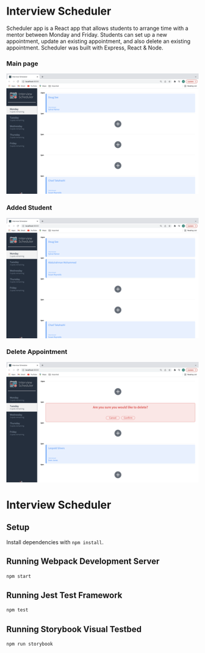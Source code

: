 # Interview Scheduler

Scheduler app is a React app that allows students to arrange time with a mentor between Monday and Friday. Students can set up a new appointment, update an existing appointment, and also delete an existing appointment. Scheduler was built with Express, React & Node.

### Main page

![Screenshot of URLs page](https://github.com/Abdulrahman48811/scheduler/blob/e70c3eee000d06bb7fd22be70e0c06f58f65aeb7/docs/Scheduler%20home-page.png)

### Added Student
![Screenshot of URLs page](https://github.com/Abdulrahman48811/scheduler/blob/e70c3eee000d06bb7fd22be70e0c06f58f65aeb7/docs/Scheduler%20add-student.png)

### Delete Appointment
![Screenshot of URLs page](https://github.com/Abdulrahman48811/scheduler/blob/e70c3eee000d06bb7fd22be70e0c06f58f65aeb7/docs/Scheduler%20delete-student.png)
# Interview Scheduler

## Setup

Install dependencies with `npm install`.

## Running Webpack Development Server

```sh
npm start
```

## Running Jest Test Framework

```sh
npm test
```

## Running Storybook Visual Testbed

```sh
npm run storybook
```
